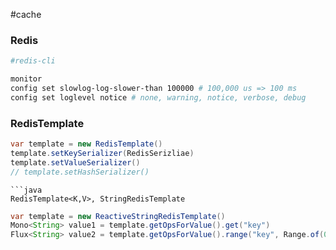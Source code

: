 #cache 

### Redis

```bash
#redis-cli

monitor
config set slowlog-log-slower-than 100000 # 100,000 us => 100 ms
config set loglevel notice # none, warning, notice, verbose, debug
```

### RedisTemplate

```java
var template = new RedisTemplate()
template.setKeySerializer(RedisSerizliae)
template.setValueSerializer()
// template.setHashSerializer()
```

```
```java
RedisTemplate<K,V>, StringRedisTemplate
```

```java
var template = new ReactiveStringRedisTemplate()
Mono<String> value1 = template.getOpsForValue().get("key")
Flux<String> value2 = template.getOpsForValue().range("key", Range.of(0L, 10L))
```